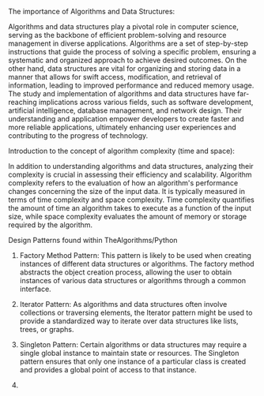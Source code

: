 The importance of Algorithms and Data Structures: 

Algorithms and data structures play a pivotal role in computer science, serving as the backbone of efficient problem-solving and resource management in diverse applications. Algorithms are a set of step-by-step instructions that guide the process of solving a specific problem, ensuring a systematic and organized approach to achieve desired outcomes. On the other hand, data structures are vital for organizing and storing data in a manner that allows for swift access, modification, and retrieval of information, leading to improved performance and reduced memory usage. The study and implementation of algorithms and data structures have far-reaching implications across various fields, such as software development, artificial intelligence, database management, and network design. Their understanding and application empower developers to create faster and more reliable applications, ultimately enhancing user experiences and contributing to the progress of technology.


Introduction to the concept of algorithm complexity (time and space):

In addition to understanding algorithms and data structures, analyzing their complexity is crucial in assessing their efficiency and scalability. Algorithm complexity refers to the evaluation of how an algorithm's performance changes concerning the size of the input data. It is typically measured in terms of time complexity and space complexity. Time complexity quantifies the amount of time an algorithm takes to execute as a function of the input size, while space complexity evaluates the amount of memory or storage required by the algorithm.


Design Patterns found within TheAlgorithms/Python

1. Factory Method Pattern: This pattern is likely to be used when creating instances of different data structures or algorithms. The factory method abstracts the object creation process, allowing the user to obtain instances of various data structures or algorithms through a common interface.

2. Iterator Pattern: As algorithms and data structures often involve collections or traversing elements, the Iterator pattern might be used to provide a standardized way to iterate over data structures like lists, trees, or graphs.

3. Singleton Pattern: Certain algorithms or data structures may require a single global instance to maintain state or resources. The Singleton pattern ensures that only one instance of a particular class is created and provides a global point of access to that instance.

4. 
